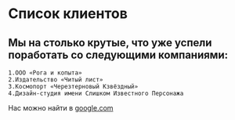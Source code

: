# Список клиентов

## Мы на столько крутые, что уже успели поработать со следующими компаниями:

    1.ООО «Рога и копыта»
    2.Издательство «Читый лист»
    3.Космопорт «Черезтерновый Кзвёздный»
    4.Дизайн-студия имени Слишком Известного Персонажа

Нас можно найти в [google.com](https://www.google.com/)